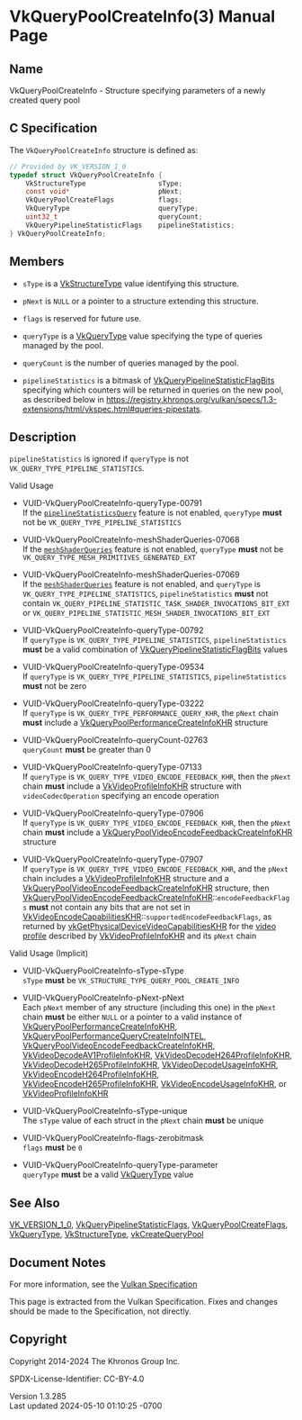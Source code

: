 # VkQueryPoolCreateInfo(3) Manual Page

## Name

VkQueryPoolCreateInfo - Structure specifying parameters of a newly
created query pool



## <a href="#_c_specification" class="anchor"></a>C Specification

The `VkQueryPoolCreateInfo` structure is defined as:

``` c
// Provided by VK_VERSION_1_0
typedef struct VkQueryPoolCreateInfo {
    VkStructureType                  sType;
    const void*                      pNext;
    VkQueryPoolCreateFlags           flags;
    VkQueryType                      queryType;
    uint32_t                         queryCount;
    VkQueryPipelineStatisticFlags    pipelineStatistics;
} VkQueryPoolCreateInfo;
```

## <a href="#_members" class="anchor"></a>Members

- `sType` is a [VkStructureType](https://registry.khronos.org/vulkan/specs/1.3-extensions/man/html/VkStructureType.html) value identifying
  this structure.

- `pNext` is `NULL` or a pointer to a structure extending this
  structure.

- `flags` is reserved for future use.

- `queryType` is a [VkQueryType](https://registry.khronos.org/vulkan/specs/1.3-extensions/man/html/VkQueryType.html) value specifying the
  type of queries managed by the pool.

- `queryCount` is the number of queries managed by the pool.

- `pipelineStatistics` is a bitmask of
  [VkQueryPipelineStatisticFlagBits](https://registry.khronos.org/vulkan/specs/1.3-extensions/man/html/VkQueryPipelineStatisticFlagBits.html)
  specifying which counters will be returned in queries on the new pool,
  as described below in <a
  href="https://registry.khronos.org/vulkan/specs/1.3-extensions/html/vkspec.html#queries-pipestats"
  class="bare" target="_blank"
  rel="noopener">https://registry.khronos.org/vulkan/specs/1.3-extensions/html/vkspec.html#queries-pipestats</a>.

## <a href="#_description" class="anchor"></a>Description

`pipelineStatistics` is ignored if `queryType` is not
`VK_QUERY_TYPE_PIPELINE_STATISTICS`.

Valid Usage

- <a href="#VUID-VkQueryPoolCreateInfo-queryType-00791"
  id="VUID-VkQueryPoolCreateInfo-queryType-00791"></a>
  VUID-VkQueryPoolCreateInfo-queryType-00791  
  If the <a
  href="https://registry.khronos.org/vulkan/specs/1.3-extensions/html/vkspec.html#features-pipelineStatisticsQuery"
  target="_blank" rel="noopener"><code>pipelineStatisticsQuery</code></a>
  feature is not enabled, `queryType` **must** not be
  `VK_QUERY_TYPE_PIPELINE_STATISTICS`

- <a href="#VUID-VkQueryPoolCreateInfo-meshShaderQueries-07068"
  id="VUID-VkQueryPoolCreateInfo-meshShaderQueries-07068"></a>
  VUID-VkQueryPoolCreateInfo-meshShaderQueries-07068  
  If the <a
  href="https://registry.khronos.org/vulkan/specs/1.3-extensions/html/vkspec.html#features-meshShaderQueries"
  target="_blank" rel="noopener"><code>meshShaderQueries</code></a>
  feature is not enabled, `queryType` **must** not be
  `VK_QUERY_TYPE_MESH_PRIMITIVES_GENERATED_EXT`

- <a href="#VUID-VkQueryPoolCreateInfo-meshShaderQueries-07069"
  id="VUID-VkQueryPoolCreateInfo-meshShaderQueries-07069"></a>
  VUID-VkQueryPoolCreateInfo-meshShaderQueries-07069  
  If the <a
  href="https://registry.khronos.org/vulkan/specs/1.3-extensions/html/vkspec.html#features-meshShaderQueries"
  target="_blank" rel="noopener"><code>meshShaderQueries</code></a>
  feature is not enabled, and `queryType` is
  `VK_QUERY_TYPE_PIPELINE_STATISTICS`, `pipelineStatistics` **must** not
  contain `VK_QUERY_PIPELINE_STATISTIC_TASK_SHADER_INVOCATIONS_BIT_EXT`
  or `VK_QUERY_PIPELINE_STATISTIC_MESH_SHADER_INVOCATIONS_BIT_EXT`

- <a href="#VUID-VkQueryPoolCreateInfo-queryType-00792"
  id="VUID-VkQueryPoolCreateInfo-queryType-00792"></a>
  VUID-VkQueryPoolCreateInfo-queryType-00792  
  If `queryType` is `VK_QUERY_TYPE_PIPELINE_STATISTICS`,
  `pipelineStatistics` **must** be a valid combination of
  [VkQueryPipelineStatisticFlagBits](https://registry.khronos.org/vulkan/specs/1.3-extensions/man/html/VkQueryPipelineStatisticFlagBits.html)
  values

- <a href="#VUID-VkQueryPoolCreateInfo-queryType-09534"
  id="VUID-VkQueryPoolCreateInfo-queryType-09534"></a>
  VUID-VkQueryPoolCreateInfo-queryType-09534  
  If `queryType` is `VK_QUERY_TYPE_PIPELINE_STATISTICS`,
  `pipelineStatistics` **must** not be zero

- <a href="#VUID-VkQueryPoolCreateInfo-queryType-03222"
  id="VUID-VkQueryPoolCreateInfo-queryType-03222"></a>
  VUID-VkQueryPoolCreateInfo-queryType-03222  
  If `queryType` is `VK_QUERY_TYPE_PERFORMANCE_QUERY_KHR`, the `pNext`
  chain **must** include a
  [VkQueryPoolPerformanceCreateInfoKHR](https://registry.khronos.org/vulkan/specs/1.3-extensions/man/html/VkQueryPoolPerformanceCreateInfoKHR.html)
  structure

- <a href="#VUID-VkQueryPoolCreateInfo-queryCount-02763"
  id="VUID-VkQueryPoolCreateInfo-queryCount-02763"></a>
  VUID-VkQueryPoolCreateInfo-queryCount-02763  
  `queryCount` **must** be greater than 0

- <a href="#VUID-VkQueryPoolCreateInfo-queryType-07133"
  id="VUID-VkQueryPoolCreateInfo-queryType-07133"></a>
  VUID-VkQueryPoolCreateInfo-queryType-07133  
  If `queryType` is `VK_QUERY_TYPE_VIDEO_ENCODE_FEEDBACK_KHR`, then the
  `pNext` chain **must** include a
  [VkVideoProfileInfoKHR](https://registry.khronos.org/vulkan/specs/1.3-extensions/man/html/VkVideoProfileInfoKHR.html) structure with
  `videoCodecOperation` specifying an encode operation

- <a href="#VUID-VkQueryPoolCreateInfo-queryType-07906"
  id="VUID-VkQueryPoolCreateInfo-queryType-07906"></a>
  VUID-VkQueryPoolCreateInfo-queryType-07906  
  If `queryType` is `VK_QUERY_TYPE_VIDEO_ENCODE_FEEDBACK_KHR`, then the
  `pNext` chain **must** include a
  [VkQueryPoolVideoEncodeFeedbackCreateInfoKHR](https://registry.khronos.org/vulkan/specs/1.3-extensions/man/html/VkQueryPoolVideoEncodeFeedbackCreateInfoKHR.html)
  structure

- <a href="#VUID-VkQueryPoolCreateInfo-queryType-07907"
  id="VUID-VkQueryPoolCreateInfo-queryType-07907"></a>
  VUID-VkQueryPoolCreateInfo-queryType-07907  
  If `queryType` is `VK_QUERY_TYPE_VIDEO_ENCODE_FEEDBACK_KHR`, and the
  `pNext` chain includes a
  [VkVideoProfileInfoKHR](https://registry.khronos.org/vulkan/specs/1.3-extensions/man/html/VkVideoProfileInfoKHR.html) structure and a
  [VkQueryPoolVideoEncodeFeedbackCreateInfoKHR](https://registry.khronos.org/vulkan/specs/1.3-extensions/man/html/VkQueryPoolVideoEncodeFeedbackCreateInfoKHR.html)
  structure, then
  [VkQueryPoolVideoEncodeFeedbackCreateInfoKHR](https://registry.khronos.org/vulkan/specs/1.3-extensions/man/html/VkQueryPoolVideoEncodeFeedbackCreateInfoKHR.html)::`encodeFeedbackFlags`
  **must** not contain any bits that are not set in
  [VkVideoEncodeCapabilitiesKHR](https://registry.khronos.org/vulkan/specs/1.3-extensions/man/html/VkVideoEncodeCapabilitiesKHR.html)::`supportedEncodeFeedbackFlags`,
  as returned by
  [vkGetPhysicalDeviceVideoCapabilitiesKHR](https://registry.khronos.org/vulkan/specs/1.3-extensions/man/html/vkGetPhysicalDeviceVideoCapabilitiesKHR.html)
  for the <a
  href="https://registry.khronos.org/vulkan/specs/1.3-extensions/html/vkspec.html#video-profiles"
  target="_blank" rel="noopener">video profile</a> described by
  [VkVideoProfileInfoKHR](https://registry.khronos.org/vulkan/specs/1.3-extensions/man/html/VkVideoProfileInfoKHR.html) and its `pNext`
  chain

Valid Usage (Implicit)

- <a href="#VUID-VkQueryPoolCreateInfo-sType-sType"
  id="VUID-VkQueryPoolCreateInfo-sType-sType"></a>
  VUID-VkQueryPoolCreateInfo-sType-sType  
  `sType` **must** be `VK_STRUCTURE_TYPE_QUERY_POOL_CREATE_INFO`

- <a href="#VUID-VkQueryPoolCreateInfo-pNext-pNext"
  id="VUID-VkQueryPoolCreateInfo-pNext-pNext"></a>
  VUID-VkQueryPoolCreateInfo-pNext-pNext  
  Each `pNext` member of any structure (including this one) in the
  `pNext` chain **must** be either `NULL` or a pointer to a valid
  instance of
  [VkQueryPoolPerformanceCreateInfoKHR](https://registry.khronos.org/vulkan/specs/1.3-extensions/man/html/VkQueryPoolPerformanceCreateInfoKHR.html),
  [VkQueryPoolPerformanceQueryCreateInfoINTEL](https://registry.khronos.org/vulkan/specs/1.3-extensions/man/html/VkQueryPoolPerformanceQueryCreateInfoINTEL.html),
  [VkQueryPoolVideoEncodeFeedbackCreateInfoKHR](https://registry.khronos.org/vulkan/specs/1.3-extensions/man/html/VkQueryPoolVideoEncodeFeedbackCreateInfoKHR.html),
  [VkVideoDecodeAV1ProfileInfoKHR](https://registry.khronos.org/vulkan/specs/1.3-extensions/man/html/VkVideoDecodeAV1ProfileInfoKHR.html),
  [VkVideoDecodeH264ProfileInfoKHR](https://registry.khronos.org/vulkan/specs/1.3-extensions/man/html/VkVideoDecodeH264ProfileInfoKHR.html),
  [VkVideoDecodeH265ProfileInfoKHR](https://registry.khronos.org/vulkan/specs/1.3-extensions/man/html/VkVideoDecodeH265ProfileInfoKHR.html),
  [VkVideoDecodeUsageInfoKHR](https://registry.khronos.org/vulkan/specs/1.3-extensions/man/html/VkVideoDecodeUsageInfoKHR.html),
  [VkVideoEncodeH264ProfileInfoKHR](https://registry.khronos.org/vulkan/specs/1.3-extensions/man/html/VkVideoEncodeH264ProfileInfoKHR.html),
  [VkVideoEncodeH265ProfileInfoKHR](https://registry.khronos.org/vulkan/specs/1.3-extensions/man/html/VkVideoEncodeH265ProfileInfoKHR.html),
  [VkVideoEncodeUsageInfoKHR](https://registry.khronos.org/vulkan/specs/1.3-extensions/man/html/VkVideoEncodeUsageInfoKHR.html), or
  [VkVideoProfileInfoKHR](https://registry.khronos.org/vulkan/specs/1.3-extensions/man/html/VkVideoProfileInfoKHR.html)

- <a href="#VUID-VkQueryPoolCreateInfo-sType-unique"
  id="VUID-VkQueryPoolCreateInfo-sType-unique"></a>
  VUID-VkQueryPoolCreateInfo-sType-unique  
  The `sType` value of each struct in the `pNext` chain **must** be
  unique

- <a href="#VUID-VkQueryPoolCreateInfo-flags-zerobitmask"
  id="VUID-VkQueryPoolCreateInfo-flags-zerobitmask"></a>
  VUID-VkQueryPoolCreateInfo-flags-zerobitmask  
  `flags` **must** be `0`

- <a href="#VUID-VkQueryPoolCreateInfo-queryType-parameter"
  id="VUID-VkQueryPoolCreateInfo-queryType-parameter"></a>
  VUID-VkQueryPoolCreateInfo-queryType-parameter  
  `queryType` **must** be a valid [VkQueryType](https://registry.khronos.org/vulkan/specs/1.3-extensions/man/html/VkQueryType.html) value

## <a href="#_see_also" class="anchor"></a>See Also

[VK_VERSION_1_0](https://registry.khronos.org/vulkan/specs/1.3-extensions/man/html/VK_VERSION_1_0.html),
[VkQueryPipelineStatisticFlags](https://registry.khronos.org/vulkan/specs/1.3-extensions/man/html/VkQueryPipelineStatisticFlags.html),
[VkQueryPoolCreateFlags](https://registry.khronos.org/vulkan/specs/1.3-extensions/man/html/VkQueryPoolCreateFlags.html),
[VkQueryType](https://registry.khronos.org/vulkan/specs/1.3-extensions/man/html/VkQueryType.html),
[VkStructureType](https://registry.khronos.org/vulkan/specs/1.3-extensions/man/html/VkStructureType.html),
[vkCreateQueryPool](https://registry.khronos.org/vulkan/specs/1.3-extensions/man/html/vkCreateQueryPool.html)

## <a href="#_document_notes" class="anchor"></a>Document Notes

For more information, see the <a
href="https://registry.khronos.org/vulkan/specs/1.3-extensions/html/vkspec.html#VkQueryPoolCreateInfo"
target="_blank" rel="noopener">Vulkan Specification</a>

This page is extracted from the Vulkan Specification. Fixes and changes
should be made to the Specification, not directly.

## <a href="#_copyright" class="anchor"></a>Copyright

Copyright 2014-2024 The Khronos Group Inc.

SPDX-License-Identifier: CC-BY-4.0

Version 1.3.285  
Last updated 2024-05-10 01:10:25 -0700
